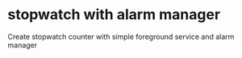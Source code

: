 # stopwatch with alarm manager
Create stopwatch counter with simple foreground service and alarm manager
 
